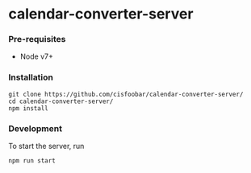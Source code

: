 # calendar-converter-server

### Pre-requisites
- Node v7+

### Installation
```
git clone https://github.com/cisfoobar/calendar-converter-server/
cd calendar-converter-server/
npm install
```

### Development

To start the server, run
```
npm run start
```

